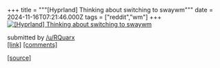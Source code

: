 +++
title = """[Hyprland] Thinking about switching to swaywm"""
date = 2024-11-16T07:21:46.000Z
tags = ["reddit","wm"]
+++
[![[Hyprland] Thinking about switching to swaywm](https://b.thumbs.redditmedia.com/K4UYLvidt6xeO70q9dtiKJKPhd8AOnxB9mpgIiQI0ac.jpg "[Hyprland] Thinking about switching to swaywm")](https://www.reddit.com/r/unixporn/comments/1gsi35e/hyprland_thinking_about_switching_to_swaywm/)

submitted by [/u/RQuarx](https://www.reddit.com/user/RQuarx)  
[\[link\]](https://www.reddit.com/gallery/1gsi35e) [\[comments\]](https://www.reddit.com/r/unixporn/comments/1gsi35e/hyprland_thinking_about_switching_to_swaywm/)

[[source]](https://www.reddit.com/r/unixporn/comments/1gsi35e/hyprland_thinking_about_switching_to_swaywm/)
